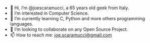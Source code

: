 - 👋 Hi, I’m @joescaramucci, a 65 years old geek from Italy.
- 👀 I’m interested in Computer Science.
- 🌱 I’m currently learning C, Python and more others programming languages.
- 💞️ I’m looking to collaborate on any Open Source Project.
- 📫 How to reach me: joe.scaramucci@gmail.com

<!---
joescaramucci/joescaramucci is a ✨ special ✨ repository because its `README.md` (this file) appears on your GitHub profile.
You can click the Preview link to take a look at your changes.
--->
